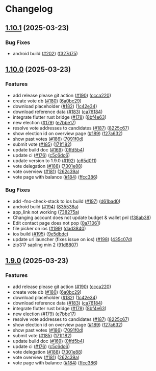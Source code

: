 # Changelog

## [1.10.1](https://github.com/hhanh00/zwallet/compare/v1.10.0...v1.10.1) (2025-03-23)


### Bug Fixes

* android build ([#202](https://github.com/hhanh00/zwallet/issues/202)) ([f327d75](https://github.com/hhanh00/zwallet/commit/f327d754ed5a2b7199c227cbbb6fc29310ac8e14))

## [1.10.0](https://github.com/hhanh00/zwallet/compare/v1.9.0...v1.10.0) (2025-03-23)


### Features

* add release please git action ([#190](https://github.com/hhanh00/zwallet/issues/190)) ([ccca220](https://github.com/hhanh00/zwallet/commit/ccca220bf0fac6150a06b5deef07aa1e6b791c09))
* create vote db ([#180](https://github.com/hhanh00/zwallet/issues/180)) ([6a0bc29](https://github.com/hhanh00/zwallet/commit/6a0bc29addb84ad5e7f7cb76bd2af56fcf2f9cfd))
* download placeholder ([#182](https://github.com/hhanh00/zwallet/issues/182)) ([1c42e34](https://github.com/hhanh00/zwallet/commit/1c42e34574bb186bc17bdc70880801fb40f59ba4))
* download reference data ([#183](https://github.com/hhanh00/zwallet/issues/183)) ([ca76184](https://github.com/hhanh00/zwallet/commit/ca76184d62083d3d3507ba8b9a780047a6a39d23))
* integrate flutter rust bridge ([#178](https://github.com/hhanh00/zwallet/issues/178)) ([8bf4e63](https://github.com/hhanh00/zwallet/commit/8bf4e638a4a6097fbf7cb137b89c81565f5af45b))
* new election ([#179](https://github.com/hhanh00/zwallet/issues/179)) ([e7bbe17](https://github.com/hhanh00/zwallet/commit/e7bbe17a2505024ec8a0afd41c34c973f171090e))
* resolve vote addresses to candidates ([#187](https://github.com/hhanh00/zwallet/issues/187)) ([8225c67](https://github.com/hhanh00/zwallet/commit/8225c6791cc583ea162c8d7a91530dab6d386562))
* show election id on overview page ([#189](https://github.com/hhanh00/zwallet/issues/189)) ([f27a632](https://github.com/hhanh00/zwallet/commit/f27a6324af3c4ab9136fe7a5f4787b00719395e1))
* show past votes ([#186](https://github.com/hhanh00/zwallet/issues/186)) ([7091f0d](https://github.com/hhanh00/zwallet/commit/7091f0d04ec498ba3fa1b17281cc1511fab67a60))
* submit vote ([#185](https://github.com/hhanh00/zwallet/issues/185)) ([171f182](https://github.com/hhanh00/zwallet/commit/171f182e88b25c34443b9180477c15f2ea2b463d))
* update build doc ([#169](https://github.com/hhanh00/zwallet/issues/169)) ([0ffd5b4](https://github.com/hhanh00/zwallet/commit/0ffd5b4fd08d0fd7fa48aeacf43bc8b5b6941b78))
* update ci ([#176](https://github.com/hhanh00/zwallet/issues/176)) ([c5c6dc6](https://github.com/hhanh00/zwallet/commit/c5c6dc62391d755bdfbbb008c75df5af3867a934))
* update version to 1.9.0 ([#192](https://github.com/hhanh00/zwallet/issues/192)) ([c65d0f1](https://github.com/hhanh00/zwallet/commit/c65d0f18ca6a8463e70f5cf2fa8482697ec254c0))
* vote delegation ([#188](https://github.com/hhanh00/zwallet/issues/188)) ([7301e88](https://github.com/hhanh00/zwallet/commit/7301e8827774128d6e707815c99b03cebf9aecf6))
* vote overview ([#181](https://github.com/hhanh00/zwallet/issues/181)) ([262c39a](https://github.com/hhanh00/zwallet/commit/262c39af94cbf67cc45eb3f8feba48d84019aa9c))
* vote page with balance ([#184](https://github.com/hhanh00/zwallet/issues/184)) ([ffcc386](https://github.com/hhanh00/zwallet/commit/ffcc3862308d6f1ffb9216b1cee0429b607e2448))


### Bug Fixes

* add -fno-check-stack to ios build ([#197](https://github.com/hhanh00/zwallet/issues/197)) ([d61bad0](https://github.com/hhanh00/zwallet/commit/d61bad05dfeabffd947e892fe6405ac3c7f5a884))
* android build ([#194](https://github.com/hhanh00/zwallet/issues/194)) ([835536a](https://github.com/hhanh00/zwallet/commit/835536a62eab6f2cf20108d91a1b7079cac74c59))
* app_link not working ([738275a](https://github.com/hhanh00/zwallet/commit/738275a2ad468a256ff73dcddc8219e052eef2ad))
* Changing account does not update budget & wallet pnl ([f38ab38](https://github.com/hhanh00/zwallet/commit/f38ab38c636d4ebfc572be7f2d88c9245d4f7bcb))
* Edit contact page does not pop ([0a71061](https://github.com/hhanh00/zwallet/commit/0a7106160061420dd4a54f05f42837819c07c499))
* file picker on ios ([#199](https://github.com/hhanh00/zwallet/issues/199)) ([dad3840](https://github.com/hhanh00/zwallet/commit/dad384083b0339596230fcaa5043dfd9e09a4465))
* ios build ([#195](https://github.com/hhanh00/zwallet/issues/195)) ([9e5dbdc](https://github.com/hhanh00/zwallet/commit/9e5dbdc5a713c1b69bc0cc5e3eaf0661c01a5568))
* update url launcher (fixes issue on ios) ([#198](https://github.com/hhanh00/zwallet/issues/198)) ([435c07d](https://github.com/hhanh00/zwallet/commit/435c07da9a2df68cb23d12c08d1ff4af7ab72589))
* zip317 sapling min 2 ([91d8807](https://github.com/hhanh00/zwallet/commit/91d880745ca71eaff20571effaf9ef3cde4f53ec))

## [1.9.0](https://github.com/hhanh00/zwallet/compare/v1.8.1...v1.9.0) (2025-03-23)


### Features

* add release please git action ([#190](https://github.com/hhanh00/zwallet/issues/190)) ([ccca220](https://github.com/hhanh00/zwallet/commit/ccca220bf0fac6150a06b5deef07aa1e6b791c09))
* create vote db ([#180](https://github.com/hhanh00/zwallet/issues/180)) ([6a0bc29](https://github.com/hhanh00/zwallet/commit/6a0bc29addb84ad5e7f7cb76bd2af56fcf2f9cfd))
* download placeholder ([#182](https://github.com/hhanh00/zwallet/issues/182)) ([1c42e34](https://github.com/hhanh00/zwallet/commit/1c42e34574bb186bc17bdc70880801fb40f59ba4))
* download reference data ([#183](https://github.com/hhanh00/zwallet/issues/183)) ([ca76184](https://github.com/hhanh00/zwallet/commit/ca76184d62083d3d3507ba8b9a780047a6a39d23))
* integrate flutter rust bridge ([#178](https://github.com/hhanh00/zwallet/issues/178)) ([8bf4e63](https://github.com/hhanh00/zwallet/commit/8bf4e638a4a6097fbf7cb137b89c81565f5af45b))
* new election ([#179](https://github.com/hhanh00/zwallet/issues/179)) ([e7bbe17](https://github.com/hhanh00/zwallet/commit/e7bbe17a2505024ec8a0afd41c34c973f171090e))
* resolve vote addresses to candidates ([#187](https://github.com/hhanh00/zwallet/issues/187)) ([8225c67](https://github.com/hhanh00/zwallet/commit/8225c6791cc583ea162c8d7a91530dab6d386562))
* show election id on overview page ([#189](https://github.com/hhanh00/zwallet/issues/189)) ([f27a632](https://github.com/hhanh00/zwallet/commit/f27a6324af3c4ab9136fe7a5f4787b00719395e1))
* show past votes ([#186](https://github.com/hhanh00/zwallet/issues/186)) ([7091f0d](https://github.com/hhanh00/zwallet/commit/7091f0d04ec498ba3fa1b17281cc1511fab67a60))
* submit vote ([#185](https://github.com/hhanh00/zwallet/issues/185)) ([171f182](https://github.com/hhanh00/zwallet/commit/171f182e88b25c34443b9180477c15f2ea2b463d))
* update build doc ([#169](https://github.com/hhanh00/zwallet/issues/169)) ([0ffd5b4](https://github.com/hhanh00/zwallet/commit/0ffd5b4fd08d0fd7fa48aeacf43bc8b5b6941b78))
* update ci ([#176](https://github.com/hhanh00/zwallet/issues/176)) ([c5c6dc6](https://github.com/hhanh00/zwallet/commit/c5c6dc62391d755bdfbbb008c75df5af3867a934))
* vote delegation ([#188](https://github.com/hhanh00/zwallet/issues/188)) ([7301e88](https://github.com/hhanh00/zwallet/commit/7301e8827774128d6e707815c99b03cebf9aecf6))
* vote overview ([#181](https://github.com/hhanh00/zwallet/issues/181)) ([262c39a](https://github.com/hhanh00/zwallet/commit/262c39af94cbf67cc45eb3f8feba48d84019aa9c))
* vote page with balance ([#184](https://github.com/hhanh00/zwallet/issues/184)) ([ffcc386](https://github.com/hhanh00/zwallet/commit/ffcc3862308d6f1ffb9216b1cee0429b607e2448))
